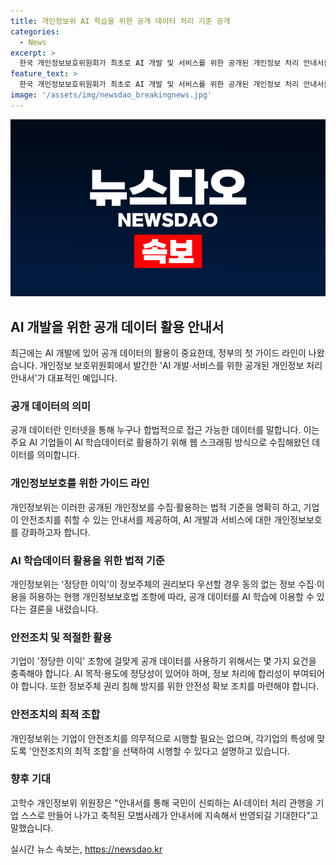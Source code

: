 ```yaml
---
title: 개인정보위 AI 학습을 위한 공개 데이터 처리 기준 공개
categories:
  - News
excerpt: >
  한국 개인정보보호위원회가 최초로 AI 개발 및 서비스를 위한 공개된 개인정보 처리 안내서를 발간했다. 이에 따라 기업은 공개 데이터를 AI 학습에 활용하기 위해 합법적으로 정보를 수집할 수 있으나, 정보주체의 권리를 우선시하고 안전조치를 이행해야 한다. 개인정보위는 기업이 안전조치의 최적 조합을 선택해야 하며, 안내서를 통해 국민이 신뢰하는 AI와 데이터 처리 관행을 만들어 나가길 기대한다.
feature_text: >
  한국 개인정보보호위원회가 최초로 AI 개발 및 서비스를 위한 공개된 개인정보 처리 안내서를 발간했다. 이에 따라 기업은 공개 데이터를 AI 학습에 활용하기 위해 합법적으로 정보를 수집할 수 있으나, 정보주체의 권리를 우선시하고 안전조치를 이행해야 한다. 개인정보위는 기업이 안전조치의 최적 조합을 선택해야 하며, 안내서를 통해 국민이 신뢰하는 AI와 데이터 처리 관행을 만들어 나가길 기대한다.
image: '/assets/img/newsdao_breakingnews.jpg'
---
```


<p><img src="/assets/img/newsdao_breakingnews.jpg" alt="cryptoinkorea 속보" /></p>

<h2 data-ke-size="size26">AI 개발을 위한 공개 데이터 활용 안내서</h2>

<p data-ke-size="size16">최근에는 AI 개발에 있어 공개 데이터의 활용이 중요한데, 정부의 첫 가이드 라인이 나왔습니다. 개인정보 보호위원회에서 발간한 'AI 개발·서비스를 위한 공개된 개인정보 처리 안내서'가 대표적인 예입니다.</p>

<h3>공개 데이터의 의미</h3>

<p data-ke-size="size16">공개 데이터란 인터넷을 통해 누구나 합법적으로 접근 가능한 데이터를 말합니다. 이는 주요 AI 기업들이 AI 학습데이터로 활용하기 위해 웹 스크래핑 방식으로 수집해왔던 데이터를 의미합니다.</p>

<h3>개인정보보호를 위한 가이드 라인</h3>

<p data-ke-size="size16">개인정보위는 이러한 공개된 개인정보를 수집·활용하는 법적 기준을 명확히 하고, 기업이 안전조치를 취할 수 있는 안내서를 제공하여, AI 개발과 서비스에 대한 개인정보보호를 강화하고자 합니다.</p>

<h3>AI 학습데이터 활용을 위한 법적 기준</h3>

<p data-ke-size="size16">개인정보위는 '정당한 이익'이 정보주체의 권리보다 우선할 경우 동의 없는 정보 수집·이용을 허용하는 현행 개인정보보호법 조항에 따라, 공개 데이터를 AI 학습에 이용할 수 있다는 결론을 내렸습니다.</p>

<h3>안전조치 및 적절한 활용</h3>

<p data-ke-size="size16">기업이 '정당한 이익' 조항에 걸맞게 공개 데이터를 사용하기 위해서는 몇 가지 요건을 충족해야 합니다. AI 목적·용도에 정당성이 있어야 하며, 정보 처리에 합리성이 부여되어야 합니다. 또한 정보주체 권리 침해 방지를 위한 안전성 확보 조치를 마련해야 합니다.</p>

<h3>안전조치의 최적 조합</h3>

<p data-ke-size="size16">개인정보위는 기업이 안전조치를 의무적으로 시행할 필요는 없으며, 각기업의 특성에 맞도록 '안전조치의 최적 조합'을 선택하여 시행할 수 있다고 설명하고 있습니다.</p>

<h3>향후 기대</h3>

<p data-ke-size="size16">고학수 개인정보위 위원장은 "안내서를 통해 국민이 신뢰하는 AI·데이터 처리 관행을 기업 스스로 만들어 나가고 축적된 모범사례가 안내서에 지속해서 반영되길 기대한다”고 말했습니다.</p>
실시간 뉴스 속보는, <a href="https://newsdao.kr" rel="dofollow">https://newsdao.kr</a>


